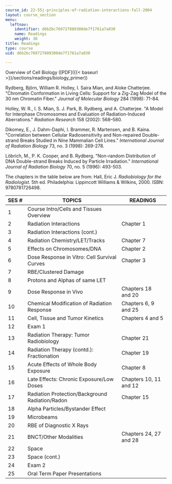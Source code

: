 ```yaml
---
course_id: 22-55j-principles-of-radiation-interactions-fall-2004
layout: course_section
menu:
  leftnav:
    identifier: d6b2bc769727889300de7f1761a7a830
    name: Readings
    weight: 30
title: Readings
type: course
uid: d6b2bc769727889300de7f1761a7a830

---
```


Overview of Cell Biology ([PDF]({{< baseurl >}}/sections/readings/biology_primer))

Rydberg, Björn, William R. Holley, I. Saira Mian, and Aloke Chatterjee. "Chromatin Conformation in Living Cells: Support for a Zig-Zag Model of the 30 nm Chromatin Fiber." _Journal of Molecular Biology_ 284 (1998): 71-84.

Holley, W. R., I. S. Mian, S. J. Park, B. Rydberg, and A. Chatterjee. "A Model for Interphase Chromosomes and Evaluation of Radiation-Induced Aberrations." _Radiation Research_ 158 (2002): 568–580.

Dikomey, E., J. Dahm-Daphi, I. Brammer, R. Martensen, and B. Kaina. "Correlation between Cellular Radiosensitivity and Non-repaired Double-strand Breaks Studied in Nine Mammalian Cell Lines." _International Journal of Radiation Biology_ 73, no. 3 (1998): 269-278.

Löbrich, M., P. K. Cooper, and B. Rydberg. "Non-random Distribution of DNA Double-strand Breaks Induced by Particle Irradiation." _International Journal of Radiation Biology_ 70, no. 5 (1996): 493-503.

The chapters in the table below are from: Hall, Eric J. _Radiobiology for the Radiologist_. 5th ed. Philadelphia: Lippincott Williams & Wilkins, 2000. ISBN: 9780781726498.

| SES # | TOPICS | READINGS |
| --- | --- | --- |
| 1 | Course Intro/Cells and Tissues Overview | &nbsp; |
| 2 | Radiation Interactions | Chapter 1 |
| 3 | Radiation Interactions (cont.) | &nbsp; |
| 4 | Radiation Chemistry/LET/Tracks | Chapter 7 |
| 5 | Effects on Chromosomes/DNA | Chapter 2 |
| 6 | Dose Response in Vitro: Cell Survival Curves | Chapter 3 |
| 7 | RBE/Clustered Damage | &nbsp; |
| 8 | Protons and Alphas of same LET | &nbsp; |
| 9 | Dose Response in Vivo | Chapters 18 and 20 |
| 10 | Chemical Modification of Radiation Response | Chapters 6, 9 and 25 |
| 11 | Cell, Tissue and Tumor Kinetics | Chapters 4 and 5 |
| 12 | Exam 1 | &nbsp; |
| 13 | Radiation Therapy: Tumor Radiobiology | Chapter 21 |
| 14 | Radiation Therapy (contd.): Fractionation | Chapter 19 |
| 15 | Acute Effects of Whole Body Exposure | Chapter 8 |
| 16 | Late Effects: Chronic Exposure/Low Doses | Chapters 10, 11 and 12 |
| 17 | Radiation Protection/Background Radiation/Radon | Chapter 15 |
| 18 | Alpha Particles/Bystander Effect | &nbsp; |
| 19 | Microbeams | &nbsp; |
| 20 | RBE of Diagnostic X Rays | &nbsp; |
| 21 | BNCT/Other Modalities | Chapters 24, 27 and 28 |
| 22 | Space | &nbsp; |
| 23 | Space (cont.) | &nbsp; |
| 24 | Exam 2 | &nbsp; |
| 25 | Oral Term Paper Presentations |